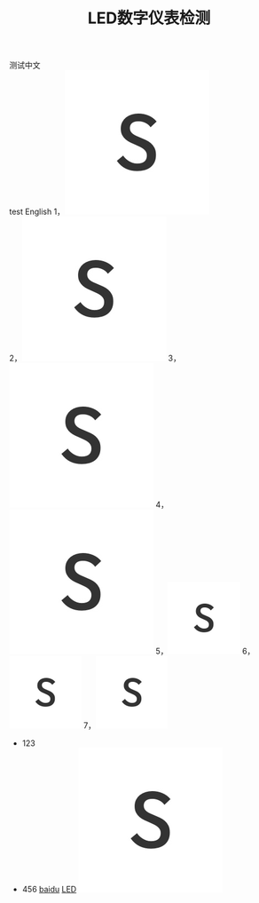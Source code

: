 ﻿---
layout: post
title: LED数字仪表检测
featured-img: emile-perron-190221

---

测试中文  
test English
1，![test img1](sources/LED.jpg)  
2，![test img2](https://github.com/jinbooooom/jinbooooom.github.io/blob/master/_posts/sources/LED.jpg)
3，![test img3](LED.jpg)
4，![test img4](sources/LED.jpg)
5，<img src="sources/LED.jpg" alt="test img1" style="zoom:50%;" />
6，<img src="https://github.com/jinbooooom/jinbooooom.github.io/blob/master/_posts/sources/LED.jpg" style="zoom:50%;" />
7，<img src="LED.jpg" alt="test img1" style="zoom:50%;" />
- 123
- 456
[baidu](www.baidu.com)
[LED](LED.jpg)
![LED](LED.jpg)